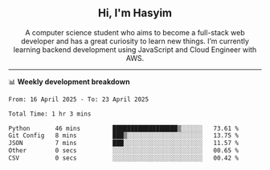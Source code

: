 <h2 align="center">Hi, I'm Hasyim</h2>

<p align="center">A computer science student who aims to become a full-stack web developer and has a great curiosity to learn new things. I’m currently learning backend development using JavaScript and Cloud Engineer with AWS.</p>

---

📊 **Weekly development breakdown**

<!--START_SECTION:waka-->

```txt
From: 16 April 2025 - To: 23 April 2025

Total Time: 1 hr 3 mins

Python       46 mins         ██████████████████▒░░░░░░   73.61 %
Git Config   8 mins          ███▒░░░░░░░░░░░░░░░░░░░░░   13.75 %
JSON         7 mins          ███░░░░░░░░░░░░░░░░░░░░░░   11.57 %
Other        0 secs          ░░░░░░░░░░░░░░░░░░░░░░░░░   00.65 %
CSV          0 secs          ░░░░░░░░░░░░░░░░░░░░░░░░░   00.42 %
```

<!--END_SECTION:waka-->

<!-- - You can reach me on **hasyim11c@gmail.com** -->
